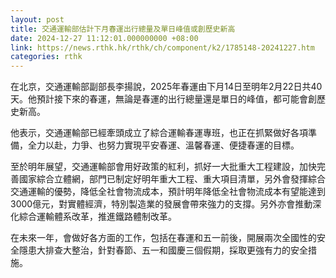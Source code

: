 ```yaml
---
layout: post
title: 交通運輸部估計下月春運出行總量及單日峰值或創歷史新高
date: 2024-12-27 11:12:01.000000000 +08:00
link: https://news.rthk.hk/rthk/ch/component/k2/1785148-20241227.htm
categories: rthk
---
```


在北京，交通運輸部副部長李揚說，2025年春運由下月14日至明年2月22日共40天。他預計接下來的春運，無論是春運的出行總量還是單日的峰值，都可能會創歷史新高。

他表示，交通運輸部已經牽頭成立了綜合運輸春運專班，也正在抓緊做好各項準備，全力以赴，力爭、也努力實現平安春運、溫馨春運、便捷春運的目標。

至於明年展望，交通運輸部會用好政策的紅利，抓好一大批重大工程建設，加快完善國家綜合立體網，部門已制定好明年重大工程、重大項目清單，另外會發揮綜合交通運輸的優勢，降低全社會物流成本，預計明年降低全社會物流成本有望能達到3000億元，對實體經濟，特別製造業的發展會帶來強力的支撐。另外亦會推動深化綜合運輸體系改革，推進鐵路體制改革。

在未來一年，會做好各方面的工作，包括在春運和五一前後，開展兩次全國性的安全隱患大排查大整治，針對春節、五一和國慶三個假期，採取更強有力的安全措施。
